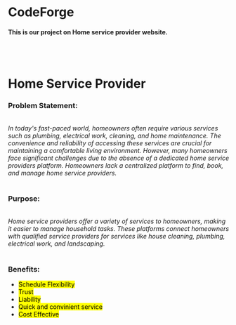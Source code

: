 # CodeForge
<h4>This is our project on Home service provider website.</h4> <br><br>
<h1>Home Service Provider</h1>
<h3>Problem Statement:</h3><br><i> In today's fast-paced world, homeowners often require various services such as plumbing, electrical work, cleaning, and home maintenance. The convenience and reliability of accessing these services are crucial for maintaining a comfortable living environment. However, many homeowners face significant challenges due to the absence of a dedicated home service providers platform.
Homeowners lack a centralized platform to find, book, and manage home service providers. </i>
<br><br>
<h3>Purpose:</h3><br><i> Home service providers offer a variety of services to homeowners, making it easier to manage household tasks. These platforms connect homeowners with qualified service providers for services like house cleaning, plumbing, electrical work, and landscaping.
</i>
<br>
<br>
<h3>Benefits:</h3><ul>
  <li><mark>Schedule Flexibility</mark></li>
  <li><mark>Trust</mark></li>
  <li><mark>Liability</mark></li>
  <li><mark>Quick and convinient service</mark></li>
  <li><mark>Cost Effective</mark></li>
</ul>
<br>
<br>



